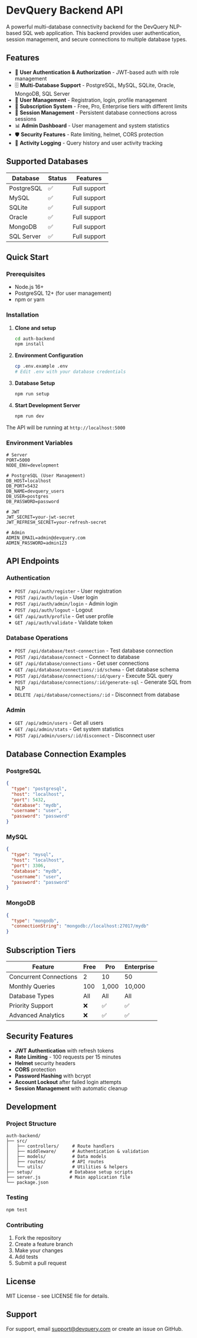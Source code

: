 # DevQuery Backend API

A powerful multi-database connectivity backend for the DevQuery NLP-based SQL web application. This backend provides user authentication, session management, and secure connections to multiple database types.

## Features

- 🔐 **User Authentication & Authorization** - JWT-based auth with role management
- 🗄️ **Multi-Database Support** - PostgreSQL, MySQL, SQLite, Oracle, MongoDB, SQL Server
- 👥 **User Management** - Registration, login, profile management
- 🎫 **Subscription System** - Free, Pro, Enterprise tiers with different limits
- 🔄 **Session Management** - Persistent database connections across sessions
- 📊 **Admin Dashboard** - User management and system statistics
- 🛡️ **Security Features** - Rate limiting, helmet, CORS protection
- 📝 **Activity Logging** - Query history and user activity tracking

## Supported Databases

| Database | Status | Features |
|----------|--------|----------|
| PostgreSQL | ✅ | Full support |
| MySQL | ✅ | Full support |
| SQLite | ✅ | Full support |
| Oracle | ✅ | Full support |
| MongoDB | ✅ | Full support |
| SQL Server | ✅ | Full support |

## Quick Start

### Prerequisites

- Node.js 16+
- PostgreSQL 12+ (for user management)
- npm or yarn

### Installation

1. **Clone and setup**
   ```bash
   cd auth-backend
   npm install
   ```

2. **Environment Configuration**
   ```bash
   cp .env.example .env
   # Edit .env with your database credentials
   ```

3. **Database Setup**
   ```bash
   npm run setup
   ```

4. **Start Development Server**
   ```bash
   npm run dev
   ```

The API will be running at `http://localhost:5000`

### Environment Variables

```env
# Server
PORT=5000
NODE_ENV=development

# PostgreSQL (User Management)
DB_HOST=localhost
DB_PORT=5432
DB_NAME=devquery_users
DB_USER=postgres
DB_PASSWORD=password

# JWT
JWT_SECRET=your-jwt-secret
JWT_REFRESH_SECRET=your-refresh-secret

# Admin
ADMIN_EMAIL=admin@devquery.com
ADMIN_PASSWORD=admin123
```

## API Endpoints

### Authentication
- `POST /api/auth/register` - User registration
- `POST /api/auth/login` - User login
- `POST /api/auth/admin/login` - Admin login
- `POST /api/auth/logout` - Logout
- `GET /api/auth/profile` - Get user profile
- `GET /api/auth/validate` - Validate token

### Database Operations
- `POST /api/database/test-connection` - Test database connection
- `POST /api/database/connect` - Connect to database
- `GET /api/database/connections` - Get user connections
- `GET /api/database/connections/:id/schema` - Get database schema
- `POST /api/database/connections/:id/query` - Execute SQL query
- `POST /api/database/connections/:id/generate-sql` - Generate SQL from NLP
- `DELETE /api/database/connections/:id` - Disconnect from database

### Admin
- `GET /api/admin/users` - Get all users
- `GET /api/admin/stats` - Get system statistics
- `POST /api/admin/users/:id/disconnect` - Disconnect user

## Database Connection Examples

### PostgreSQL
```json
{
  "type": "postgresql",
  "host": "localhost",
  "port": 5432,
  "database": "mydb",
  "username": "user",
  "password": "password"
}
```

### MySQL
```json
{
  "type": "mysql",
  "host": "localhost",
  "port": 3306,
  "database": "mydb",
  "username": "user",
  "password": "password"
}
```

### MongoDB
```json
{
  "type": "mongodb",
  "connectionString": "mongodb://localhost:27017/mydb"
}
```

## Subscription Tiers

| Feature | Free | Pro | Enterprise |
|---------|------|-----|------------|
| Concurrent Connections | 2 | 10 | 50 |
| Monthly Queries | 100 | 1,000 | 10,000 |
| Database Types | All | All | All |
| Priority Support | ❌ | ✅ | ✅ |
| Advanced Analytics | ❌ | ✅ | ✅ |

## Security Features

- **JWT Authentication** with refresh tokens
- **Rate Limiting** - 100 requests per 15 minutes
- **Helmet** security headers
- **CORS** protection
- **Password Hashing** with bcrypt
- **Account Lockout** after failed login attempts
- **Session Management** with automatic cleanup

## Development

### Project Structure
```
auth-backend/
├── src/
│   ├── controllers/     # Route handlers
│   ├── middleware/      # Authentication & validation
│   ├── models/          # Data models
│   ├── routes/          # API routes
│   └── utils/           # Utilities & helpers
├── setup/              # Database setup scripts
├── server.js           # Main application file
└── package.json
```

### Testing
```bash
npm test
```

### Contributing
1. Fork the repository
2. Create a feature branch
3. Make your changes
4. Add tests
5. Submit a pull request

## License

MIT License - see LICENSE file for details.

## Support

For support, email support@devquery.com or create an issue on GitHub.
